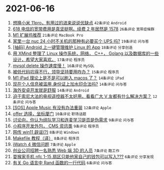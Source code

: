 # 2021-06-16

1. [想换小米 11pro，有用过的进来说说优缺点](https://www.v2ex.com/t/783663) `42条评论` `Android`
1. [618 电信的宽带费用是真坚挺啊。续费 2 年居然是 1578](https://www.v2ex.com/t/783680) `26条评论` `宽带症候群`
1. [M1 扩展坞推荐](https://www.v2ex.com/t/783638) `21条评论` `MacBook Pro`
1. [家里一台 nuc 24 小时不关机的那种有必要买个 UPS 吗?](https://www.v2ex.com/t/783637) `19条评论` `问与答`
1. [[抽码] Android 上一键管理维护 Linux 的 App](https://www.v2ex.com/t/783655) `18条评论` `分享创造`
1. [用 XMind 整理了 Linux 操作系统，网络， C++， Golang 以及数据库的一些设计，希望大家喜欢。](https://www.v2ex.com/t/783649) `17条评论` `程序员`
1. [mysql delete 操作速度慢！](https://www.v2ex.com/t/783664) `16条评论` `MySQL`
1. [被低代码坑得不行，领导坚持要用咋办？](https://www.v2ex.com/t/783675) `15条评论` `程序员`
1. [M1 iPad 理论上是不是可以刷入 macos 了？](https://www.v2ex.com/t/783673) `14条评论` `iPad`
1. [现在个人信息被滥用,身份证上加水印合法吗?](https://www.v2ex.com/t/783639) `14条评论` `问与答`
1. [海外安卓开发就是舒服](https://www.v2ex.com/t/783635) `14条评论` `Android`
1. [迫于索尼大法的电视遥控器不太好用，看看广大 V 友都有什么解决方案？](https://www.v2ex.com/t/783658) `12条评论` `问与答`
1. [[SOS] Apple Music 有没有办法重装](https://www.v2ex.com/t/783630) `12条评论` `Apple`
1. [offer 选择，坐标厦门](https://www.v2ex.com/t/783631) `10条评论` `职场话题`
1. [讨论向，你认为组队学习和连麦学习是否是伪需求](https://www.v2ex.com/t/783686) `9条评论` `问与答`
1. [小程序开发外包， CMS 资讯类](https://www.v2ex.com/t/783636) `9条评论` `程序员`
1. [网传 win11 辟谣(?)](https://www.v2ex.com/t/783699) `8条评论` `Windows`
1. [Makefile 教程（译）](https://www.v2ex.com/t/783648) `8条评论` `程序员`
1. [iWatch 4 微信问题](https://www.v2ex.com/t/783660) `7条评论` `Apple`
1. [创业公司招聘一名熟悉 Web 端 3D 的人员](https://www.v2ex.com/t/783632) `7条评论` `酷工作`
1. [耍猴家手机 nfc 1-15 扇区只能他家自己的钱包可以写入???](https://www.v2ex.com/t/783679) `6条评论` `分享发现`
1. [有关 Go 语言中 Rand 函数的一行代码](https://www.v2ex.com/t/783657) `6条评论` `问与答`
